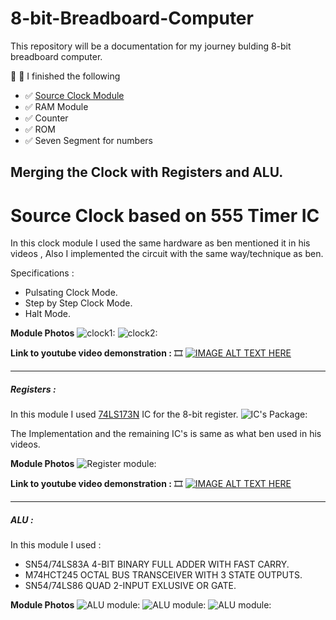 # 8-bit-Breadboard-Computer
This repository will be a documentation for my journey bulding 8-bit breadboard computer.

:rotating_light: :rotating_light: I finished the following 
- :white_check_mark: [Source Clock Module](source-clock-based-on-555-timer-ic) 
- :white_check_mark: RAM Module 
- :white_check_mark: Counter
- :white_check_mark: ROM
- :white_check_mark: Seven Segment for numbers

## Merging the Clock with Registers and ALU.
# Source Clock based on 555 Timer IC
In this clock module I used the same hardware as ben mentioned it in his videos , Also I implemented the circuit with the same way/technique as ben.

Specifications : 
- Pulsating Clock Mode.
- Step by Step Clock Mode.
- Halt Mode.

**Module Photos**
![clock1:](https://i.imgur.com/BZQZCNP.jpg)
![clock2:](https://i.imgur.com/8KJAW20.jpg)



**Link to youtube video demonstration :** :film_strip:
[![IMAGE ALT TEXT HERE](https://i.imgur.com/cQbpVxn.png)](https://www.youtube.com/watch?v=XBoaQCD_zWA)

---

##### Registers : 
In this module I used [74LS173N](https://www.jameco.com/z/74LS173-Major-Brands-IC-74LS173-4-BIT-D-TYPE-REGISTER-3-STATE-OUTPUT_46922.html) IC for the 8-bit register.
![IC's Package:](https://i.imgur.com/ziqLQek.jpg)

The Implementation and the remaining IC's is same as what ben used in his videos.

**Module Photos**
![Register module:](https://i.imgur.com/WnOKqrx.jpg)

**Link to youtube video demonstration :** :film_strip:
[![IMAGE ALT TEXT HERE](https://i.imgur.com/cQbpVxn.png)](https://www.youtube.com/watch?v=XBoaQCD_zWA)

---

##### ALU :
In this module I used : 
- SN54/74LS83A 4-BIT BINARY FULL ADDER WITH FAST CARRY.
- M74HCT245 OCTAL BUS TRANSCEIVER WITH 3 STATE OUTPUTS.
- SN54/74LS86 QUAD 2-INPUT EXLUSIVE OR GATE.

**Module Photos**
![ALU module:](https://i.imgur.com/6WMfTsS.jpg)
![ALU module:](https://i.imgur.com/9XWqc8b.jpg)
![ALU module:](https://i.imgur.com/Ll7SI1Y.jpg)



